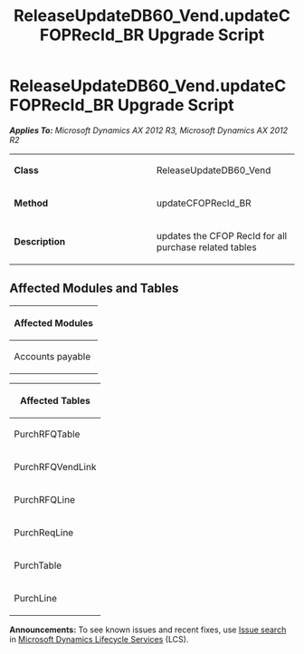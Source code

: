 ﻿---
title: ReleaseUpdateDB60_Vend.updateCFOPRecId_BR Upgrade Script
TOCTitle: ReleaseUpdateDB60_Vend.updateCFOPRecId_BR Upgrade Script
ms:assetid: b7c39c39-bab5-fc73-9c82-e1606499f09f
ms:mtpsurl: https://msdn.microsoft.com/en-us/library/JJ737066(v=AX.60)
ms:contentKeyID: 49710748
ms.date: 05/18/2015
mtps_version: v=AX.60
---

# ReleaseUpdateDB60\_Vend.updateCFOPRecId\_BR Upgrade Script 


_**Applies To:** Microsoft Dynamics AX 2012 R3, Microsoft Dynamics AX 2012 R2_

<table>
<colgroup>
<col style="width: 50%" />
<col style="width: 50%" />
</colgroup>
<tbody>
<tr class="odd">
<td><p><strong>Class</strong></p></td>
<td><p>ReleaseUpdateDB60_Vend</p></td>
</tr>
<tr class="even">
<td><p><strong>Method</strong></p></td>
<td><p>updateCFOPRecId_BR</p></td>
</tr>
<tr class="odd">
<td><p><strong>Description</strong></p></td>
<td><p>updates the CFOP RecId for all purchase related tables</p></td>
</tr>
</tbody>
</table>


## Affected Modules and Tables

<table>
<colgroup>
<col style="width: 100%" />
</colgroup>
<thead>
<tr class="header">
<th><p>Affected Modules</p></th>
</tr>
</thead>
<tbody>
<tr class="odd">
<td><p>Accounts payable</p></td>
</tr>
</tbody>
</table>


<table>
<colgroup>
<col style="width: 100%" />
</colgroup>
<thead>
<tr class="header">
<th><p>Affected Tables</p></th>
</tr>
</thead>
<tbody>
<tr class="odd">
<td><p>PurchRFQTable</p></td>
</tr>
<tr class="even">
<td><p>PurchRFQVendLink</p></td>
</tr>
<tr class="odd">
<td><p>PurchRFQLine</p></td>
</tr>
<tr class="even">
<td><p>PurchReqLine</p></td>
</tr>
<tr class="odd">
<td><p>PurchTable</p></td>
</tr>
<tr class="even">
<td><p>PurchLine</p></td>
</tr>
</tbody>
</table>

  
**Announcements:** To see known issues and recent fixes, use [Issue search](http://go.microsoft.com/fwlink/?linkid=389258) in [Microsoft Dynamics Lifecycle Services](http://go.microsoft.com/fwlink/?linkid=306505) (LCS).

